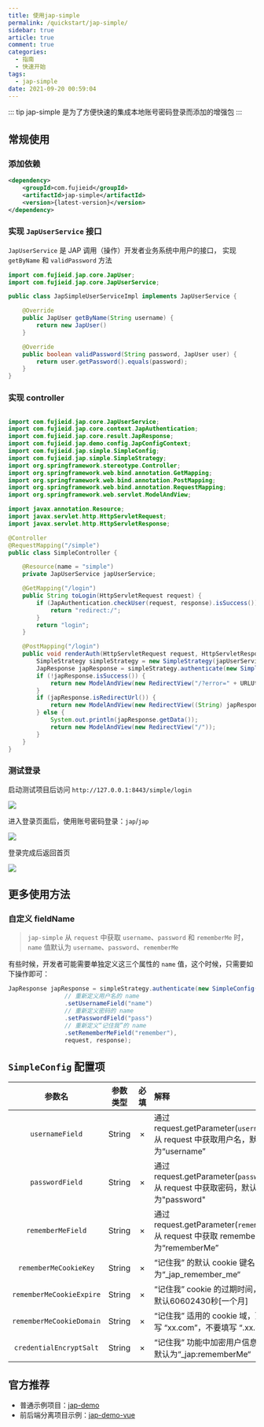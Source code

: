 ```yaml
---
title: 使用jap-simple
permalink: /quickstart/jap-simple/
sidebar: true
article: true
comment: true
categories: 
  - 指南
  - 快速开始
tags: 
  - jap-simple
date: 2021-09-20 00:59:04
---
```


::: tip
jap-simple 是为了方便快速的集成本地账号密码登录而添加的增强包
:::

## 常规使用

### 添加依赖

```xml
<dependency>
    <groupId>com.fujieid</groupId>
    <artifactId>jap-simple</artifactId>
    <version>{latest-version}</version>
</dependency>
```

### 实现 `JapUserService` 接口

`JapUserService` 是 JAP 调用（操作）开发者业务系统中用户的接口， 实现 `getByName` 和 `validPassword` 方法

```java
import com.fujieid.jap.core.JapUser;
import com.fujieid.jap.core.JapUserService;

public class JapSimpleUserServiceImpl implements JapUserService {

    @Override
    public JapUser getByName(String username) {
        return new JapUser()
    }

    @Override
    public boolean validPassword(String password, JapUser user) {
        return user.getPassword().equals(password);
    }
}
```

### 实现 controller

```java

import com.fujieid.jap.core.JapUserService;
import com.fujieid.jap.core.context.JapAuthentication;
import com.fujieid.jap.core.result.JapResponse;
import com.fujieid.jap.demo.config.JapConfigContext;
import com.fujieid.jap.simple.SimpleConfig;
import com.fujieid.jap.simple.SimpleStrategy;
import org.springframework.stereotype.Controller;
import org.springframework.web.bind.annotation.GetMapping;
import org.springframework.web.bind.annotation.PostMapping;
import org.springframework.web.bind.annotation.RequestMapping;
import org.springframework.web.servlet.ModelAndView;

import javax.annotation.Resource;
import javax.servlet.http.HttpServletRequest;
import javax.servlet.http.HttpServletResponse;

@Controller
@RequestMapping("/simple")
public class SimpleController {

    @Resource(name = "simple")
    private JapUserService japUserService;

    @GetMapping("/login")
    public String toLogin(HttpServletRequest request) {
        if (JapAuthentication.checkUser(request, response).isSuccess()) {
            return "redirect:/";
        }
        return "login";
    }

    @PostMapping("/login")
    public void renderAuth(HttpServletRequest request, HttpServletResponse response) {
        SimpleStrategy simpleStrategy = new SimpleStrategy(japUserService, new JapConfig());
        JapResponse japResponse = simpleStrategy.authenticate(new SimpleConfig(), new JakartaRequestAdapter(request), new JakartaResponseAdapter(response));
        if (!japResponse.isSuccess()) {
            return new ModelAndView(new RedirectView("/?error=" + URLUtil.encode(japResponse.getMessage())));
        }
        if (japResponse.isRedirectUrl()) {
            return new ModelAndView(new RedirectView((String) japResponse.getData()));
        } else {
            System.out.println(japResponse.getData());
            return new ModelAndView(new RedirectView("/"));
        }
    }
}
```

### 测试登录

启动测试项目后访问 `http://127.0.0.1:8443/simple/login` 

![](/_media/simple/6de06a6f.png)

进入登录页面后，使用账号密码登录：`jap`/`jap`

![](/_media/simple/25a57eb2.png)

登录完成后返回首页

![](/_media/simple/01384d5d.png)


## 更多使用方法

### 自定义 fieldName

> `jap-simple` 从 `request` 中获取 `username`、`password` 和 `rememberMe` 时，`name` 值默认为 `username`、`password`、`rememberMe`

有些时候，开发者可能需要单独定义这三个属性的 `name` 值，这个时候，只需要如下操作即可：

```java
JapResponse japResponse = simpleStrategy.authenticate(new SimpleConfig()
                // 重新定义用户名的 name
                .setUsernameField("name")
                // 重新定义密码的 name
                .setPasswordField("pass")
                // 重新定义“记住我”的 name
                .setRememberMeField("remember"),
                request, response);
```

## `SimpleConfig` 配置项

| 参数名 | 参数类型 | 必填 | 解释 |
|:----:|:----:|:----:|:----|
| `usernameField` | String | × | 通过 request.getParameter(`usernameField`) 从 request 中获取用户名，默认为“username” |
| `passwordField` | String | × | 通过 request.getParameter(`passwordField`) 从 request 中获取密码，默认为"password" |
| `rememberMeField` | String | × | 通过 request.getParameter(`rememberMeField`) 从 request 中获取 remember-me，默认为“rememberMe” |
| `rememberMeCookieKey` | String | × | “记住我” 的默认 cookie 键名，默认为“_jap_remember_me“ |
| `rememberMeCookieExpire` | String | × | “记住我” cookie 的过期时间，单位：秒，默认60602430秒[一个月] |
| `rememberMeCookieDomain` | String | × | “记住我” 适用的 cookie 域，顶级域请填写 “xx.com”，不要填写 “.xx.com” |
| `credentialEncryptSalt` | String | × | “记住我” 功能中加密用户信息时的盐值，默认为“_jap:rememberMe“ |


## 官方推荐

- 普通示例项目：[jap-demo](https://gitee.com/fujieid/jap-demo)
- 前后端分离项目示例：[jap-demo-vue](https://gitee.com/fujieid/jap-demo-vue)
